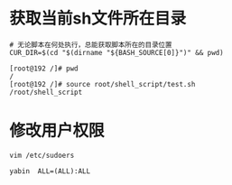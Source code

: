 # 获取当前sh文件所在目录

```
# 无论脚本在何处执行，总能获取脚本所在的目录位置
CUR_DIR=$(cd "$(dirname "${BASH_SOURCE[0]}")" && pwd)
```

```
[root@192 /]# pwd
/
[root@192 /]# source root/shell_script/test.sh
/root/shell_script
```

# 修改用户权限

`vim /etc/sudoers`

```
yabin  ALL=(ALL):ALL
```

